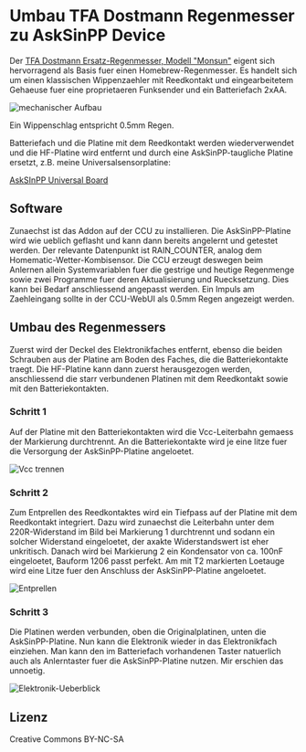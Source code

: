 # Umbau TFA Dostmann Regenmesser zu AskSinPP Device

Der [TFA Dostmann Ersatz-Regenmesser, Modell "Monsun"](https://www.amazon.de/gp/product/B00FYSUATO/) eigent sich hervorragend als Basis fuer einen Homebrew-Regenmesser. Es handelt sich um einen klassischen Wippenzaehler mit Reedkontakt und eingearbeitetem Gehaeuse fuer eine proprietaeren Funksender und ein Batteriefach 2xAA.

![mechanischer Aufbau](Images/mechanics.png)

Ein Wippenschlag entspricht 0.5mm Regen.

Batteriefach und die Platine mit dem Reedkontakt werden wiederverwendet und die HF-Platine wird entfernt und durch eine AskSinPP-taugliche Platine ersetzt, z.B. meine Universalsensorplatine:

[AskSInPP Universal Board](https://www.github.com/HMSteve/PCBs/AskSinPP_UniversalBoard)


## Software

Zunaechst ist das Addon auf der CCU zu installieren. Die AskSinPP-Platine wird wie ueblich geflasht und kann dann bereits angelernt und getestet werden. Der relevante Datenpunkt ist RAIN_COUNTER, analog dem Homematic-Wetter-Kombisensor. Die CCU erzeugt deswegen beim Anlernen allein Systemvariablen fuer die gestrige und heutige Regenmenge sowie zwei Programme fuer deren Aktualisierung und Ruecksetzung. Dies kann bei Bedarf anschliessend angepasst werden. Ein Impuls am Zaehleingang sollte in der CCU-WebUI als 0.5mm Regen angezeigt werden.


## Umbau des Regenmessers

Zuerst wird der Deckel des Elektronikfaches entfernt, ebenso die beiden Schrauben aus der Platine am Boden des Faches, die die Batteriekontakte traegt. Die HF-Platine kann dann zuerst herausgezogen werden, anschliessend die starr verbundenen Platinen mit dem Reedkontakt sowie mit den Batteriekontakten.

### Schritt 1

Auf der Platine mit den Batteriekontakten wird die Vcc-Leiterbahn gemaess der Markierung durchtrennt. An die Batteriekontakte wird je eine litze fuer die Versorgung der AskSinPP-Platine angeloetet.

![Vcc trennen](Images/cutvcc.png)

### Schritt 2

Zum Entprellen des Reedkontaktes wird ein Tiefpass auf der Platine mit dem Reedkontakt integriert. Dazu wird zunaechst die Leiterbahn unter dem 220R-Widerstand im Bild bei Markierung 1 durchtrennt und sodann ein solcher Widerstand eingeloetet, der axakte Widerstandswert ist eher unkritisch. Danach wird bei Markierung 2 ein Kondensator von ca. 100nF eingeloetet, Bauform 1206 passt perfekt. Am mit T2 markierten Loetauge wird eine Litze fuer den Anschluss der AskSinPP-Platine angeloetet.

![Entprellen](Images/debouncing.png)

### Schritt 3

Die Platinen werden verbunden, oben die Originalplatinen, unten die AskSinPP-Platine. Nun kann die Elektronik wieder in das Elektronikfach einziehen. Man kann den im Batteriefach vorhandenen Taster natuerlich auch als Anlerntaster fuer die AskSinPP-Platine nutzen. Mir erschien das unnoetig.

![Elektronik-Ueberblick](Images/overview.png)


## Lizenz

Creative Commons BY-NC-SA
